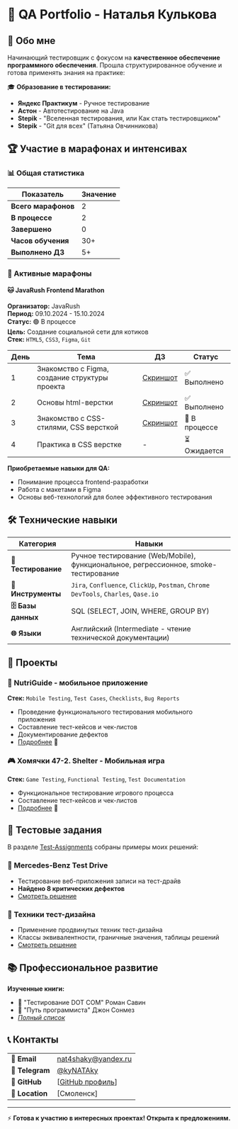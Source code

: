 # 🧪 QA Portfolio - Наталья Кулькова

## 👋 Обо мне

Начинающий тестировщик с фокусом на **качественное обеспечение программного обеспечения**. Прошла структурированное обучение и готова применять знания на практике:

🎓 **Образование в тестировании:**
- **Яндекс Практикум** - Ручное тестирование
- **Астон** - Автотестирование на Java  
- **Stepik** - "Вселенная тестирования, или Как стать тестировщиком"
- **Stepik** - "Git для всех" (Татьяна Овчинникова)
  
## 🏆 Участие в марафонах и интенсивах

### 📊 Общая статистика

| Показатель | Значение |
|------------|----------|
| **Всего марафонов** | 2 |
| **В процессе** | 2 |
| **Завершено** | 0 |
| **Часов обучения** | 30+ |
| **Выполнено ДЗ** | 5+ |

### 🎯 Активные марафоны

#### 🐱 JavaRush Frontend Marathon
**Организатор:** JavaRush  
**Период:** 09.10.2024 - 15.10.2024  
**Статус:** 🟢 В процессе  
**Цель:** Создание социальной сети для котиков  
**Стек:** `HTML5`, `CSS3`, `Figma`, `Git`

| День | Тема | ДЗ | Статус |
|------|------|----|---------|
| 1 | Знакомство с Figma, создание структуры проекта| [Скриншот](./Marathons/javarush-frontend/day1/html-basics.png) | ✅ Выполнено |
| 2 | Основы html-верстки | [Скриншот](./Marathons/javarush-frontend/day2/css-styling.png) | ✅ Выполнено |
| 3 | Знакомство с CSS-стилями, CSS версткой | [Скриншот](./Marathons/javarush-frontend/day3/layout.png) | 🔄 В процессе |
| 4 | Практика в CSS верстке | - | ⏳ Ожидается |

**Приобретаемые навыки для QA:**
- Понимание процесса frontend-разработки
- Работа с макетами в Figma
- Основы веб-технологий для более эффективного тестирования
  
## 🛠 Технические навыки

| Категория | Навыки |
|-----------|--------|
| **🧪 Тестирование** | Ручное тестирование (Web/Mobile), функциональное, регрессионное, smoke-тестирование |
| **🔧 Инструменты** | `Jira`, `Confluence`, `ClickUp`, `Postman`, `Chrome DevTools`, `Charles`, `Qase.io` |
| **🗄 Базы данных** | SQL (SELECT, JOIN, WHERE, GROUP BY) |
| **🌐 Языки** | Английский (Intermediate - чтение технической документации) |

## 📁 Проекты

### 📱 NutriGuide - мобильное приложение
**Стек:** `Mobile Testing`, `Test Cases`, `Checklists`, `Bug Reports`
- Проведение функционального тестирования мобильного приложения
- Составление тест-кейсов и чек-листов
- Документирование дефектов
- [Подробнее](./Projects/NutriGuide) 🔗

### 🎮 Хомячки 47-2. Shelter - Мобильная игра  
**Стек:** `Game Testing`, `Functional Testing`, `Test Documentation`
- Функциональное тестирование игрового процесса
- Составление тест-кейсов и чек-листов
- [Подробнее](./Projects/Hamsters-Shelter) 🔗

## 📝 Тестовые задания

В разделе [Test-Assignments](./Test-Assignments) собраны примеры моих решений:

### 🚗 Mercedes-Benz Test Drive 
- Тестирование веб-приложения записи на тест-драйв
- **Найдено 8 критических дефектов**
- [Смотреть решение](./test-assignments/mercedes-benz.md)

### 🎯 Техники тест-дизайна  
- Применение продвинутых техник тест-дизайна
- Классы эквивалентности, граничные значения, таблицы решений
- [Смотреть решение](./test-assignments/test-design.md)

## 📚 Профессиональное развитие

**Изученные книги:**
- 📖 "Тестирование DOT COM" Роман Савин
- 📖 "Путь программиста" Джон Сонмез
- *[Полный список](./Books/README.md)*

## 📞 Контакты

| | |
|-|-|
| **📧 Email** | nat4shaky@yandex.ru |
| **📱 Telegram** | [@kyNATAky](https://t.me/kyNATAky) |
| **💼 GitHub** | [[GitHub профиль](https://github.com/TestQAnata)] |
| **📍 Location** | [Смоленск] |

---

⚡ **Готова к участию в интересных проектах! Открыта к предложениям.**

